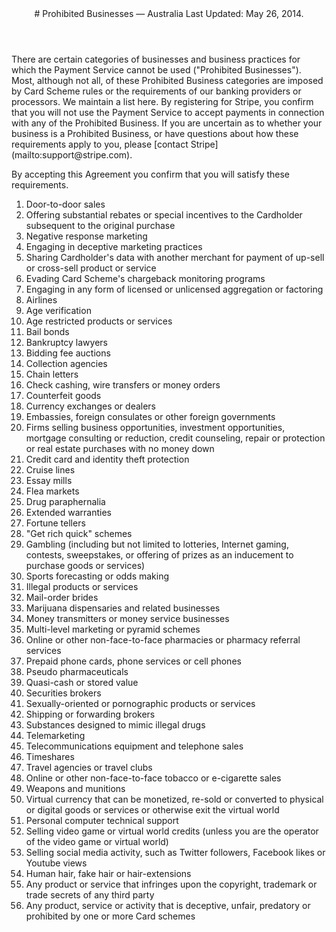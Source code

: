 <header id="prohibited_businesses">
# Prohibited Businesses — Australia
Last Updated: May 26, 2014.
</header>

<section id="prohibited_list">
There are certain categories of businesses and business practices for which the Payment Service cannot be used ("Prohibited Businesses"). Most, although not all, of these Prohibited Business categories are imposed by Card Scheme rules or the requirements of our banking providers or processors. We maintain a list here. By registering for Stripe, you confirm that you will not use the Payment Service to accept payments in connection with any of the Prohibited Business. If you are uncertain as to whether your business is a Prohibited Business, or have questions about how these requirements apply to you, please [contact Stripe](mailto:support@stripe.com).

By accepting this Agreement you confirm that you will satisfy these requirements.

1. Door-to-door sales
1. Offering substantial rebates or special incentives to the Cardholder subsequent to the original purchase
1. Negative response marketing
1. Engaging in deceptive marketing practices
1. Sharing Cardholder's data with another merchant for payment of up-sell or cross-sell product or service
1. Evading Card Scheme's chargeback monitoring programs
1. Engaging in any form of licensed or unlicensed aggregation or factoring
1. Airlines
1. Age verification
1. Age restricted products or services
1. Bail bonds
1. Bankruptcy lawyers
1. Bidding fee auctions
1. Collection agencies
1. Chain letters
1. Check cashing, wire transfers or money orders
1. Counterfeit goods
1. Currency exchanges or dealers
1. Embassies, foreign consulates or other foreign governments
1. Firms selling business opportunities, investment opportunities, mortgage consulting or reduction, credit counseling, repair or protection or real estate purchases with no money down
1. Credit card and identity theft protection
1. Cruise lines
1. Essay mills
1. Flea markets
1. Drug paraphernalia
1. Extended warranties
1. Fortune tellers
1. "Get rich quick" schemes
1. Gambling (including but not limited to lotteries, Internet gaming, contests, sweepstakes, or offering of prizes as an inducement to purchase goods or services)
1. Sports forecasting or odds making
1. Illegal products or services
1. Mail-order brides
1. Marijuana dispensaries and related businesses
1. Money transmitters or money service businesses
1. Multi-level marketing or pyramid schemes
1. Online or other non-face-to-face pharmacies or pharmacy referral services
1. Prepaid phone cards, phone services or cell phones
1. Pseudo pharmaceuticals
1. Quasi-cash or stored value
1. Securities brokers
1. Sexually-oriented or pornographic products or services
1. Shipping or forwarding brokers
1. Substances designed to mimic illegal drugs
1. Telemarketing
1. Telecommunications equipment and telephone sales
1. Timeshares
1. Travel agencies or travel clubs
1. Online or other non-face-to-face tobacco or e-cigarette sales
1. Weapons and munitions
1. Virtual currency that can be monetized, re-sold or converted to physical or digital goods or services or otherwise exit the virtual world
1. Personal computer technical support
1. Selling video game or virtual world credits (unless you are the operator of the video game or virtual world)
1. Selling social media activity, such as Twitter followers, Facebook likes or Youtube views
1. Human hair, fake hair or hair-extensions
1. Any product or service that infringes upon the copyright, trademark or trade secrets of any third party
1. Any product, service or activity that is deceptive, unfair, predatory or prohibited by one or more Card schemes
</section>
